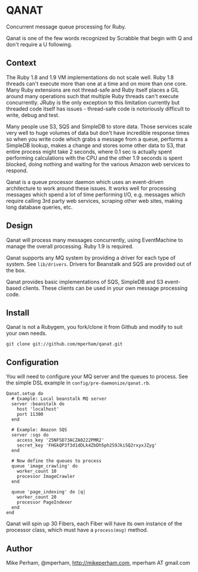 QANAT
======

Concurrent message queue processing for Ruby.

Qanat is one of the few words recognized by Scrabble that begin with Q and don't require a U following.

Context
---------

The Ruby 1.8 and 1.9 VM implementations do not scale well.  Ruby 1.8 threads can't execute more than one at a time and on more than one core.  Many Ruby extensions are not thread-safe and Ruby itself places a GIL around many operations such that multiple Ruby threads can't execute concurrently.  JRuby is the only exception to this limitation currently but threaded code itself has issues - thread-safe code is notoriously difficult to write, debug and test. 

Many people use S3, SQS and SimpleDB to store data.  Those services scale very well to huge volumes of data but don't have incredible response times so when you write code which grabs a message from a queue, performs a SimpleDB lookup, makes a change and stores some other data to S3, that entire process might take 2 seconds, where 0.1 sec is actually spent performing calculations with the CPU and the other 1.9 seconds is spent blocked, doing nothing and waiting for the various Amazon web services to respond.

Qanat is a queue processor daemon which uses an event-driven architecture to work around these issues.  It works well for processing messages which spend a lot of time performing I/O, e.g. messages which require calling 3rd party web services, scraping other web sites, making long database queries, etc.


Design
-------

Qanat will process many messages concurrently, using EventMachine to manage the overall processing.  Ruby 1.9 is required.

Qanat supports any MQ system by providing a driver for each type of system.  See `lib/drivers`.  Drivers for Beanstalk and SQS are provided out of the box.

Qanat provides basic implementations of SQS, SimpleDB and S3 event-based clients.  These clients can be used in your own message processing code.

Install
---------

Qanat is not a Rubygem, you fork/clone it from Github and modify to suit your own needs.

    git clone git://github.com/mperham/qanat.git


Configuration
----------------

You will need to configure your MQ server and the queues to process.  See the simple DSL example in `config/pre-daemonize/qanat.rb`.

    Qanat.setup do
      # Example: Local beanstalk MQ server
      server :beanstalk do
        host 'localhost'
        port 11300
      end

      # Example: Amazon SQS
      server :sqs do
        access_key '25NFSD73ACZA0222PMR2'
        secret_key 'FHGkQP3f3d1dDLk4ZbDh5ph2S9JkiSQ2rxyxJZyg'
      end

      # Now define the queues to process
      queue 'image_crawling' do
        worker_count 10
        processor ImageCrawler
      end
   
      queue 'page_indexing' do |q|
        worker_count 20
        processor PageIndexer
      end
    end

Qanat will spin up 30 Fibers, each Fiber will have its own instance of the processor class, which 
must have a `process(msg)` method.


Author
--------

Mike Perham, @mperham, http://mikeperham.com, mperham AT gmail.com